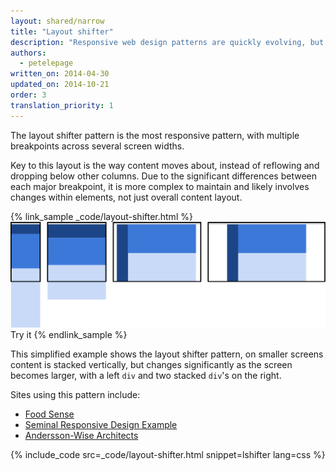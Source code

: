 ```yaml
---
layout: shared/narrow
title: "Layout shifter"
description: "Responsive web design patterns are quickly evolving, but there are a handful of established patterns that work well across the desktop and mobile devices"
authors:
  - petelepage
written_on: 2014-04-30
updated_on: 2014-10-21
order: 3
translation_priority: 1
---
```


<p class="intro">
  The layout shifter pattern is the most responsive pattern, with multiple breakpoints across several screen widths.
</p>

Key to this layout is the way content moves about, instead of reflowing and
dropping below other columns.  Due to the significant differences between each
major breakpoint, it is more complex to maintain and likely involves changes
within elements, not just overall content layout.

{% link_sample _code/layout-shifter.html %}
  <img src="imgs/layout-shifter.svg">
  Try it
{% endlink_sample %}

This simplified example shows the layout shifter pattern, on smaller screens
content is stacked vertically, but changes significantly as the screen becomes
larger, with a left `div` and two stacked `div`'s on the right.

Sites using this pattern include:

 * [Food Sense](http://foodsense.is/)
 * [Seminal Responsive Design
  Example](http://alistapart.com/d/responsive-web-design/ex/ex-site-FINAL.html)
 * [Andersson-Wise Architects](http://www.anderssonwise.com/)

{% include_code src=_code/layout-shifter.html snippet=lshifter lang=css %}


